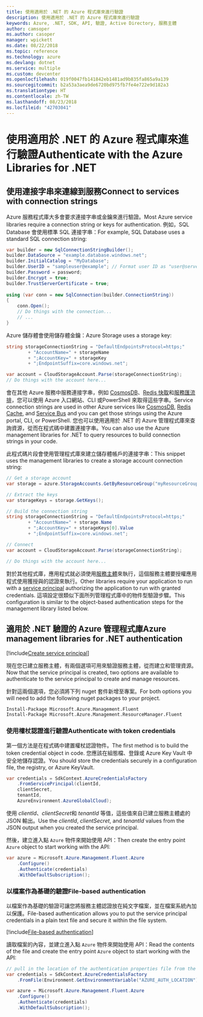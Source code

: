 ```yaml
---
title: 使用適用於 .NET 的 Azure 程式庫來進行驗證
description: 使用適用於 .NET 的 Azure 程式庫來進行驗證
keywords: Azure, .NET, SDK, API, 驗證, Active Directory, 服務主體
author: camsoper
ms.author: casoper
manager: wpickett
ms.date: 08/22/2018
ms.topic: reference
ms.technology: azure
ms.devlang: dotnet
ms.service: multiple
ms.custom: devcenter
ms.openlocfilehash: 019f0047fb141842eb1481ad9b835fa865a9a139
ms.sourcegitcommit: b2a53a3aea9de6720bd975fb7fe4e722e9d182a3
ms.translationtype: HT
ms.contentlocale: zh-TW
ms.lasthandoff: 08/23/2018
ms.locfileid: "42703041"
---
```

# <a name="authenticate-with-the-azure-libraries-for-net"></a><span data-ttu-id="1a769-104">使用適用於 .NET 的 Azure 程式庫來進行驗證</span><span class="sxs-lookup"><span data-stu-id="1a769-104">Authenticate with the Azure Libraries for .NET</span></span>

## <a name="connect-to-services-with-connection-strings"></a><span data-ttu-id="1a769-105">使用連接字串來連線到服務</span><span class="sxs-lookup"><span data-stu-id="1a769-105">Connect to services with connection strings</span></span>

<span data-ttu-id="1a769-106">Azure 服務程式庫大多會要求連接字串或金鑰來進行驗證。</span><span class="sxs-lookup"><span data-stu-id="1a769-106">Most Azure service libraries require a connection string or keys for authentication.</span></span> <span data-ttu-id="1a769-107">例如，SQL Database 會使用標準 SQL 連接字串：</span><span class="sxs-lookup"><span data-stu-id="1a769-107">For example, SQL Database uses a standard SQL connection string:</span></span>

```csharp
var builder = new SqlConnectionStringBuilder();
builder.DataSource = "example.database.windows.net";
builder.InitialCatalog = "MyDatabase";
builder.UserID = "sampleuser@example"; // Format user ID as "user@server"
builder.Password = password;
builder.Encrypt = true;
builder.TrustServerCertificate = true;
                
using (var conn = new SqlConnection(builder.ConnectionString))
{
    conn.Open();
    // Do things with the connection...
    // ...
}
```

<span data-ttu-id="1a769-108">Azure 儲存體會使用儲存體金鑰：</span><span class="sxs-lookup"><span data-stu-id="1a769-108">Azure Storage uses a storage key:</span></span>

```csharp
string storageConnectionString = "DefaultEndpointsProtocol=https;"
        + "AccountName=" + storageName
        + ";AccountKey=" + storageKey
        + ";EndpointSuffix=core.windows.net";

var account = CloudStorageAccount.Parse(storageConnectionString);
// Do things with the account here...
```

<span data-ttu-id="1a769-109">會在其他 Azure 服務中服務連接字串，例如 [CosmosDB](/azure/documentdb/documentdb-dotnet-application#a-nametoc395637769astep-5-wiring-up-azure-cosmos-db)、[Redis 快取](/azure/redis-cache/cache-dotnet-how-to-use-azure-redis-cache)和[服務匯流排](/azure/service-bus-messaging/service-bus-dotnet-get-started-with-queues)，您可以使用 Azure 入口網站、CLI 或PowerShell 來取得這些字串。</span><span class="sxs-lookup"><span data-stu-id="1a769-109">Service connection strings are used in other Azure services like [CosmosDB](/azure/documentdb/documentdb-dotnet-application#a-nametoc395637769astep-5-wiring-up-azure-cosmos-db), [Redis Cache](/azure/redis-cache/cache-dotnet-how-to-use-azure-redis-cache), and [Service Bus](/azure/service-bus-messaging/service-bus-dotnet-get-started-with-queues) and you can get those strings using the Azure portal, CLI, or PowerShell.</span></span>  <span data-ttu-id="1a769-110">您也可以使用適用於 .NET 的 Azure 管理程式庫來查詢資源，從而在程式碼中建置連接字串。</span><span class="sxs-lookup"><span data-stu-id="1a769-110">You can also use the Azure management libraries for .NET to query resources to build connection strings in your code.</span></span> 

<span data-ttu-id="1a769-111">此程式碼片段會使用管理程式庫來建立儲存體帳戶的連接字串：</span><span class="sxs-lookup"><span data-stu-id="1a769-111">This snippet uses the management libraries to create a storage account connection string:</span></span>

```csharp
// Get a storage account
var storage = azure.StorageAccounts.GetByResourceGroup("myResourceGroup", "myStorageAccount");

// Extract the keys
var storageKeys = storage.GetKeys();

// Build the connection string
string storageConnectionString = "DefaultEndpointsProtocol=https;"
        + "AccountName=" + storage.Name
        + ";AccountKey=" + storageKeys[0].Value
        + ";EndpointSuffix=core.windows.net";

// Connect
var account = CloudStorageAccount.Parse(storageConnectionString);

// Do things with the account here...
```

<span data-ttu-id="1a769-112">對於其他程式庫，應用程式就必須使用[服務主體](https://docs.microsoft.com/azure/active-directory/develop/active-directory-application-objects)來執行，這個服務主體要授權應用程式使用獲授與的認證來執行。</span><span class="sxs-lookup"><span data-stu-id="1a769-112">Other libraries require your application to run with a [service principal](https://docs.microsoft.com/azure/active-directory/develop/active-directory-application-objects) authorizing the application to run with granted credentials.</span></span> <span data-ttu-id="1a769-113">這項設定很類似下面所列管理程式庫中的物件型驗證步驟。</span><span class="sxs-lookup"><span data-stu-id="1a769-113">This configuration is similar to the object-based authentication steps for the management library listed below.</span></span>

## <a name="mgmt-auth"></a><span data-ttu-id="1a769-114">適用於 .NET 驗證的 Azure 管理程式庫</span><span class="sxs-lookup"><span data-stu-id="1a769-114">Azure management libraries for .NET authentication</span></span>

[!include[Create service principal](includes/create-sp.md)]

<span data-ttu-id="1a769-115">現在您已建立服務主體，有兩個選項可用來驗證服務主體，從而建立和管理資源。</span><span class="sxs-lookup"><span data-stu-id="1a769-115">Now that the service principal is created, two options are available to authenticate to the service principal to create and manage resources.</span></span>

<span data-ttu-id="1a769-116">針對這兩個選項，您必須將下列 nuget 套件新增至專案。</span><span class="sxs-lookup"><span data-stu-id="1a769-116">For both options you will need to add the following nuget packages to your project.</span></span>

```
Install-Package Microsoft.Azure.Management.Fluent
Install-Package Microsoft.Azure.Management.ResourceManager.Fluent
```

### <a name="authenticate-with-token-credentials"></a><span data-ttu-id="1a769-117">使用權杖認證進行驗證</span><span class="sxs-lookup"><span data-stu-id="1a769-117">Authenticate with token credentials</span></span>

<span data-ttu-id="1a769-118">第一個方法是在程式碼中建置權杖認證物件。</span><span class="sxs-lookup"><span data-stu-id="1a769-118">The first method is to build the token credential object in code.</span></span>  <span data-ttu-id="1a769-119">您應該在組態檔、登錄或 Azure Key Vault 中安全地儲存認證。</span><span class="sxs-lookup"><span data-stu-id="1a769-119">You should store the credentials securely in a configuration file, the registry, or Azure KeyVault.</span></span>

```csharp
var credentials = SdkContext.AzureCredentialsFactory
    .FromServicePrincipal(clientId,
    clientSecret,
    tenantId, 
    AzureEnvironment.AzureGlobalCloud);
```

<span data-ttu-id="1a769-120">使用 *clientId*、*clientSecret*和 *tenantId* 等值，這些值來自已建立服務主體處的 JSON 輸出。</span><span class="sxs-lookup"><span data-stu-id="1a769-120">Use the *clientId*, *clientSecret*, and *tenantId* values from the JSON output when you created the service principal.</span></span>

<span data-ttu-id="1a769-121">然後，建立進入點 `Azure` 物件來開始使用 API：</span><span class="sxs-lookup"><span data-stu-id="1a769-121">Then create the entry point `Azure` object to start working with the API:</span></span>

```csharp
var azure = Microsoft.Azure.Management.Fluent.Azure
    .Configure()
    .Authenticate(credentials)
    .WithDefaultSubscription();
```

### <a name="mgmt-file"></a><span data-ttu-id="1a769-122">以檔案作為基礎的驗證</span><span class="sxs-lookup"><span data-stu-id="1a769-122">File-based authentication</span></span>

<span data-ttu-id="1a769-123">以檔案作為基礎的驗證可讓您將服務主體認證放在純文字檔案，並在檔案系統內加以保護。</span><span class="sxs-lookup"><span data-stu-id="1a769-123">File-based authentication allows you to put the service principal credentials in a plain text file and secure it within the file system.</span></span>

[!include[File-based authentication](includes/file-based-auth.md)]

<span data-ttu-id="1a769-124">讀取檔案的內容，並建立進入點 `Azure` 物件來開始使用 API：</span><span class="sxs-lookup"><span data-stu-id="1a769-124">Read the contents of the file and create the entry point `Azure` object to start working with the API:</span></span>

```csharp
// pull in the location of the authentication properties file from the environment 
var credentials = SdkContext.AzureCredentialsFactory
    .FromFile(Environment.GetEnvironmentVariable("AZURE_AUTH_LOCATION"));

var azure = Microsoft.Azure.Management.Fluent.Azure
    .Configure()
    .Authenticate(credentials)
    .WithDefaultSubscription();
```
